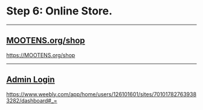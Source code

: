 
# Step 6: Online Store.

---

## [MOOTENS.org/shop](https://MOOTENS.org/shop)

https://MOOTENS.org/shop

---

## [Admin Login](https://www.weebly.com/app/home/users/126101601/sites/701017827639383282/dashboard#_=)

https://www.weebly.com/app/home/users/126101601/sites/701017827639383282/dashboard#_=
